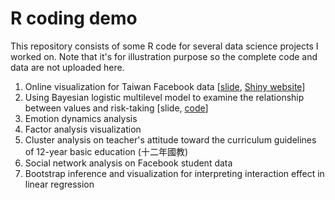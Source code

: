 # R coding demo
This repository consists of some R code for several data science projects I worked on. Note that it's for illustration purpose so the complete code and data are not uploaded here.

1. Online visualization for Taiwan Facebook data [[slide](https://github.com/qwding101/R-coding-demo/blob/main/01%20FBIssueAnalysis/2016FBissueAnalysis.pdf), [Shiny website](https://rayrdemo.shinyapps.io/DSRshiny_upload/)]
2. Using Bayesian logistic multilevel model to examine the relationship between values and risk-taking [slide, [code](https://github.com/qwding101/R-coding-demo/tree/main/02%20BayesianLogistic)]
3. Emotion dynamics analysis
4. Factor analysis visualization
5. Cluster analysis on teacher's attitude toward the curriculum guidelines of 12-year basic education (十二年國教)
6. Social network analysis on Facebook student data
7. Bootstrap inference and visualization for interpreting interaction effect in linear regression 
